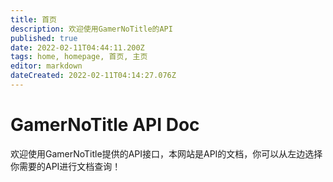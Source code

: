 ```yaml
---
title: 首页
description: 欢迎使用GamerNoTitle的API
published: true
date: 2022-02-11T04:44:11.200Z
tags: home, homepage, 首页, 主页
editor: markdown
dateCreated: 2022-02-11T04:14:27.076Z
---
```


# GamerNoTitle API Doc
欢迎使用GamerNoTitle提供的API接口，本网站是API的文档，你可以从左边选择你需要的API进行文档查询！